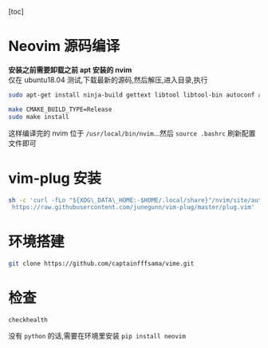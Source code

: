 [toc]  
# Neovim 源码编译
**安装之前需要卸载之前 apt 安装的 nvim**  
仅在 ubuntu18.04 测试,下载最新的源码,然后解压,进入目录,执行
```bash
sudo apt-get install ninja-build gettext libtool libtool-bin autoconf automake cmake g++ pkg-config unzip

make CMAKE_BUILD_TYPE=Release
sudo make install
```   

这样编译完的 nvim 位于 `/usr/local/bin/nvim`...然后 `source .bashrc` 刷新配置文件即可

# vim-plug 安装
```bash
sh -c 'curl -fLo "${XDG\_DATA\_HOME:-$HOME/.local/share}"/nvim/site/autoload/plug.vim --create-dirs \\
 https://raw.githubusercontent.com/junegunn/vim-plug/master/plug.vim'
```

# 环境搭建
```bash
git clone https://github.com/captainfffsama/vime.git
```

# 检查
```vim
checkhealth
```
没有 `python` 的话,需要在环境里安装 `pip install neovim`